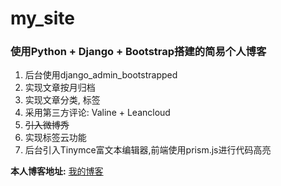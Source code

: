 # my_site
### 使用Python + Django + Bootstrap搭建的简易个人博客  
1. 后台使用django_admin_bootstrapped
2. 实现文章按月归档
3. 实现文章分类, 标签
4. 采用第三方评论: Valine + Leancloud
5. ~~引入微博秀~~
6. 实现标签云功能
7. 后台引入Tinymce富文本编辑器,前端使用prism.js进行代码高亮

**本人博客地址:** [我的博客](超链接地址 "http://www.yangsihan.com")

